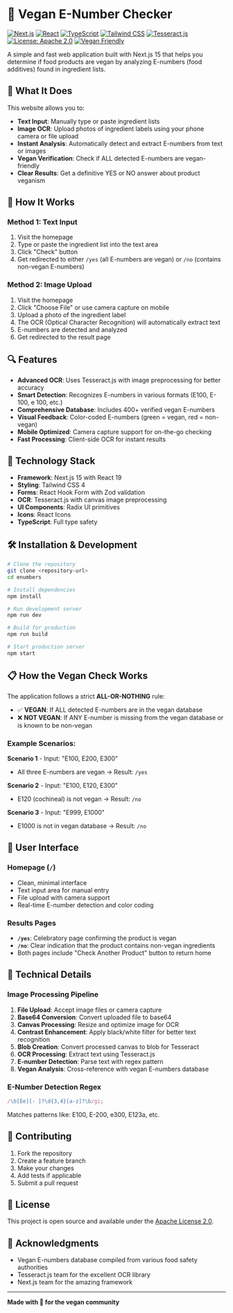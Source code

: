 # 🌱 Vegan E-Number Checker

[![Next.js](https://img.shields.io/badge/Next.js-15-black?style=flat-square&logo=next.js)](https://nextjs.org/)
[![React](https://img.shields.io/badge/React-19-blue?style=flat-square&logo=react)](https://reactjs.org/)
[![TypeScript](https://img.shields.io/badge/TypeScript-5.0-blue?style=flat-square&logo=typescript)](https://www.typescriptlang.org/)
[![Tailwind CSS](https://img.shields.io/badge/Tailwind_CSS-4.0-38B2AC?style=flat-square&logo=tailwind-css)](https://tailwindcss.com/)
[![Tesseract.js](https://img.shields.io/badge/Tesseract.js-OCR-orange?style=flat-square)](https://tesseract.projectnaptha.com/)
[![License: Apache 2.0](https://img.shields.io/badge/License-Apache_2.0-blue.svg?style=flat-square)](https://opensource.org/licenses/Apache-2.0)
[![Vegan Friendly](https://img.shields.io/badge/🌱-Vegan_Friendly-green?style=flat-square)](https://www.vegansociety.com/)

A simple and fast web application built with Next.js 15 that helps you determine if food products are vegan by analyzing E-numbers (food additives) found in ingredient lists.

## 🎯 What It Does

This website allows you to:

- **Text Input**: Manually type or paste ingredient lists
- **Image OCR**: Upload photos of ingredient labels using your phone camera or file upload
- **Instant Analysis**: Automatically detect and extract E-numbers from text or images
- **Vegan Verification**: Check if ALL detected E-numbers are vegan-friendly
- **Clear Results**: Get a definitive YES or NO answer about product veganism

## 🚀 How It Works

### Method 1: Text Input

1. Visit the homepage
2. Type or paste the ingredient list into the text area
3. Click "Check" button
4. Get redirected to either `/yes` (all E-numbers are vegan) or `/no` (contains non-vegan E-numbers)

### Method 2: Image Upload

1. Visit the homepage
2. Click "Choose File" or use camera capture on mobile
3. Upload a photo of the ingredient label
4. The OCR (Optical Character Recognition) will automatically extract text
5. E-numbers are detected and analyzed
6. Get redirected to the result page

## 🔍 Features

- **Advanced OCR**: Uses Tesseract.js with image preprocessing for better accuracy
- **Smart Detection**: Recognizes E-numbers in various formats (E100, E-100, e 100, etc.)
- **Comprehensive Database**: Includes 400+ verified vegan E-numbers
- **Visual Feedback**: Color-coded E-numbers (green = vegan, red = non-vegan)
- **Mobile Optimized**: Camera capture support for on-the-go checking
- **Fast Processing**: Client-side OCR for instant results

## 📱 Technology Stack

- **Framework**: Next.js 15 with React 19
- **Styling**: Tailwind CSS 4
- **Forms**: React Hook Form with Zod validation
- **OCR**: Tesseract.js with canvas image preprocessing
- **UI Components**: Radix UI primitives
- **Icons**: React Icons
- **TypeScript**: Full type safety

## 🛠️ Installation & Development

```bash
# Clone the repository
git clone <repository-url>
cd enumbers

# Install dependencies
npm install

# Run development server
npm run dev

# Build for production
npm run build

# Start production server
npm start
```

## 📋 How the Vegan Check Works

The application follows a strict **ALL-OR-NOTHING** rule:

- ✅ **VEGAN**: If ALL detected E-numbers are in the vegan database
- ❌ **NOT VEGAN**: If ANY E-number is missing from the vegan database or is known to be non-vegan

### Example Scenarios:

**Scenario 1** - Input: "E100, E200, E300"

- All three E-numbers are vegan → Result: `/yes`

**Scenario 2** - Input: "E100, E120, E300"

- E120 (cochineal) is not vegan → Result: `/no`

**Scenario 3** - Input: "E999, E1000"

- E1000 is not in vegan database → Result: `/no`

## 🎨 User Interface

### Homepage (`/`)

- Clean, minimal interface
- Text input area for manual entry
- File upload with camera support
- Real-time E-number detection and color coding

### Results Pages

- **`/yes`**: Celebratory page confirming the product is vegan
- **`/no`**: Clear indication that the product contains non-vegan ingredients
- Both pages include "Check Another Product" button to return home

## 🔧 Technical Details

### Image Processing Pipeline

1. **File Upload**: Accept image files or camera capture
2. **Base64 Conversion**: Convert uploaded file to base64
3. **Canvas Processing**: Resize and optimize image for OCR
4. **Contrast Enhancement**: Apply black/white filter for better text recognition
5. **Blob Creation**: Convert processed canvas to blob for Tesseract
6. **OCR Processing**: Extract text using Tesseract.js
7. **E-number Detection**: Parse text with regex pattern
8. **Vegan Analysis**: Cross-reference with vegan E-numbers database

### E-Number Detection Regex

```javascript
/\b[Ee][- ]?\d{3,4}[a-z]?\b/gi;
```

Matches patterns like: E100, E-200, e300, E123a, etc.

## 📝 Contributing

1. Fork the repository
2. Create a feature branch
3. Make your changes
4. Add tests if applicable
5. Submit a pull request

## 📄 License

This project is open source and available under the [Apache License 2.0](LICENSE).

## 🤝 Acknowledgments

- Vegan E-numbers database compiled from various food safety authorities
- Tesseract.js team for the excellent OCR library
- Next.js team for the amazing framework

---

**Made with 💚 for the vegan community**
